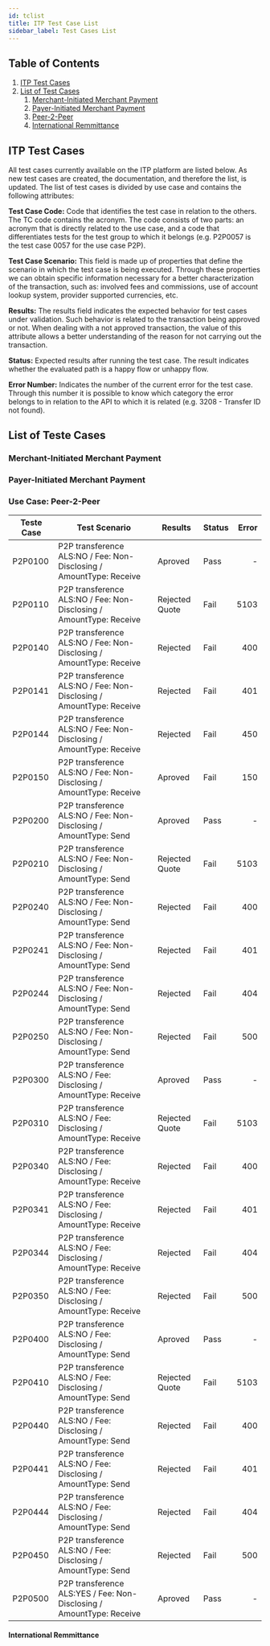 ```yaml
---
id: tclist
title: ITP Test Case List
sidebar_label: Test Cases List
---
```


## Table of Contents

1. [ITP Test Cases](#what)
2. [List of Test Cases](#tc)
   1. [Merchant-Initiated Merchant Payment](#mimp)
   2. [Payer-Initiated Merchant Payment](#pimp)
   3. [Peer-2-Peer](#p2p)
   4. [International Remmittance](#ir)

## ITP Test Cases <a name="what"></a>

All test cases currently available on the ITP platform are listed below. As new test cases are created, the documentation, and therefore the list, is updated. The list of test cases is divided by use case and contains the following attributes:

**Test Case Code:** Code that identifies the test case in relation to the others. The TC code contains the acronym. The code consists of two parts: an acronym that is directly related to the use case, and a code that differentiates tests for the test group to which it belongs (e.g. P2P0057 is the test case 0057 for the use case P2P).

**Test Case Scenario:** This field is made up of properties that define the scenario in which the test case is being executed. Through these properties we can obtain specific information necessary for a better characterization of the transaction, such as: involved fees and commissions, use of account lookup system, provider supported currencies, etc.

**Results:** The results field indicates the expected behavior for test cases under validation. Such behavior is related to the transaction being approved or not. When dealing with a not approved transaction, the value of this attribute allows a better understanding of the reason for not carrying out the transaction.

**Status:** Expected results after running the test case. The result indicates whether the evaluated path is a happy flow or unhappy flow.

**Error Number:** Indicates the number of the current error for the test case. Through this number it is possible to know which category the error belongs to in relation to the API to which it is related (e.g. 3208 - Transfer ID not found).

## List of Teste Cases <a name="tc"></a>

### Merchant-Initiated Merchant Payment <a name="mimp"></a>

### Payer-Initiated Merchant Payment <a name="pimp"></a>

### Use Case: Peer-2-Peer <a name="p2p"></a>


| Teste Case | Test Scenario | Results | Status | Error|
|------------|---------------|---------|--------|-----:|
|P2P0100|P2P transference ALS:NO / Fee: Non-Disclosing / AmountType: Receive|Aproved|Pass|-|
|P2P0110|P2P transference ALS:NO / Fee: Non-Disclosing / AmountType: Receive|Rejected Quote|Fail|5103|
|P2P0140|P2P transference ALS:NO / Fee: Non-Disclosing / AmountType: Receive|Rejected|Fail|400|
|P2P0141|P2P transference ALS:NO / Fee: Non-Disclosing / AmountType: Receive|Rejected|Fail|401|
|P2P0144|P2P transference ALS:NO / Fee: Non-Disclosing / AmountType: Receive|Rejected|Fail|450|
|P2P0150|P2P transference ALS:NO / Fee: Non-Disclosing / AmountType: Receive|Aproved|Fail|150|
|P2P0200|P2P transference ALS:NO / Fee: Non-Disclosing / AmountType: Send|Aproved|Pass|-|
|P2P0210|P2P transference ALS:NO / Fee: Non-Disclosing / AmountType: Send|Rejected Quote|Fail|5103|
|P2P0240|P2P transference ALS:NO / Fee: Non-Disclosing / AmountType: Send|Rejected|Fail|400|
|P2P0241|P2P transference ALS:NO / Fee: Non-Disclosing / AmountType: Send|Rejected|Fail|401|
|P2P0244|P2P transference ALS:NO / Fee: Non-Disclosing / AmountType: Send|Rejected|Fail|404|
|P2P0250|P2P transference ALS:NO / Fee: Non-Disclosing / AmountType: Send|Rejected|Fail|500|
|P2P0300|P2P transference ALS:NO / Fee: Disclosing / AmountType: Receive|Aproved|Pass|-|
|P2P0310|P2P transference ALS:NO / Fee: Disclosing / AmountType: Receive|Rejected Quote|Fail|5103|
|P2P0340|P2P transference ALS:NO / Fee: Disclosing / AmountType: Receive|Rejected|Fail|400|
|P2P0341|P2P transference ALS:NO / Fee: Disclosing / AmountType: Receive|Rejected|Fail|401|
|P2P0344|P2P transference ALS:NO / Fee: Disclosing / AmountType: Receive|Rejected|Fail|404|
|P2P0350|P2P transference ALS:NO / Fee: Disclosing / AmountType: Receive|Rejected|Fail|500|
|P2P0400|P2P transference ALS:NO / Fee: Disclosing / AmountType: Send|Aproved|Pass|-|
|P2P0410|P2P transference ALS:NO / Fee: Disclosing / AmountType: Send|Rejected Quote|Fail|5103|
|P2P0440|P2P transference ALS:NO / Fee: Disclosing / AmountType: Send|Rejected|Fail|400|
|P2P0441|P2P transference ALS:NO / Fee: Disclosing / AmountType: Send|Rejected|Fail|401|
|P2P0444|P2P transference ALS:NO / Fee: Disclosing / AmountType: Send|Rejected|Fail|404|
|P2P0450|P2P transference ALS:NO / Fee: Disclosing / AmountType: Send|Rejected|Fail|500|
|P2P0500|P2P transference ALS:YES / Fee: Non-Disclosing / AmountType: Receive|Aproved|Pass|-|

#### International Remmittance <a name="ir"></a>
